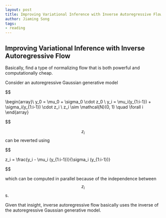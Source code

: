 ```yaml
---
layout: post
title: Improving Variational Inference with Inverse Autoregressive Flow
author: Jiaming Song
tags:
- reading
---
```


## Improving Variational Inference with Inverse Autoregressive Flow

Basically, find a type of normalizing flow that is both powerful and computationally cheap.

Consider an autoregressive Gaussian generative model

$$

\begin{array}\\
y_0 = \mu_0 + \sigma_0 \cdot z_0 \\
y_i = \mu_i(y_{1:i-1}) + \sigma_i(y_{1:i-1}) \cdot z_i \\
z_i \sim \mathcal{N}(0, 1) \quad \forall i
\end{array}

$$

$$z_i$$ can be reverted using

$$

z_i = \frac{y_i - \mu_i (y_{1:i-1})}{\sigma_i (y_{1:i-1})}

$$

which can be computed in parallel because of the independence between $$z_i$$s.

Given that insight, inverse autoregressive flow basically uses the inverse of the autoregressive Gaussian generative model.
